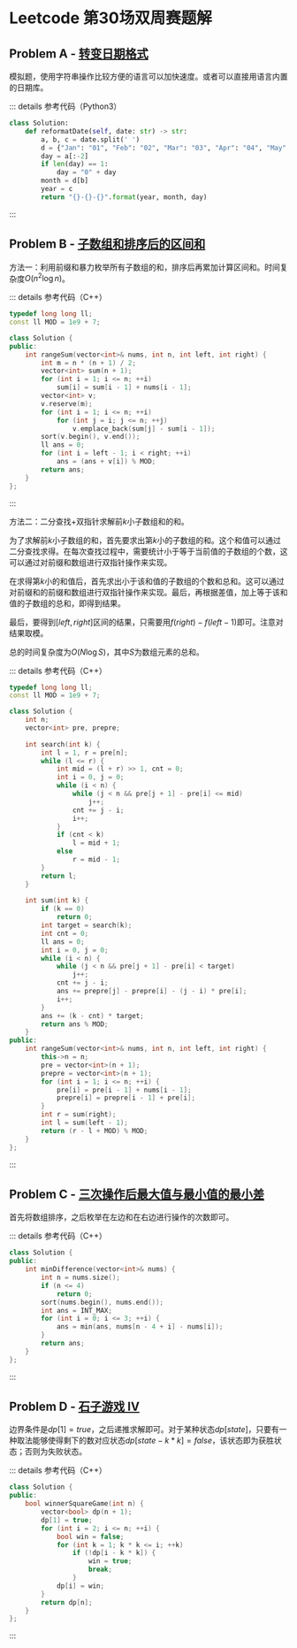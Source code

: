 # Leetcode 第30场双周赛题解

## Problem A - [转变日期格式](https://leetcode.cn/problems/reformat-date/)

模拟题，使用字符串操作比较方便的语言可以加快速度。或者可以直接用语言内置的日期库。

::: details 参考代码（Python3）

```python
class Solution:
    def reformatDate(self, date: str) -> str:
        a, b, c = date.split(' ')
        d = {"Jan": "01", "Feb": "02", "Mar": "03", "Apr": "04", "May": "05", "Jun": "06", "Jul": "07", "Aug": "08", "Sep": "09", "Oct": "10", "Nov": "11", "Dec": "12"}
        day = a[:-2]
        if len(day) == 1:
            day = "0" + day
        month = d[b]
        year = c
        return "{}-{}-{}".format(year, month, day)
```

:::

## Problem B - [子数组和排序后的区间和](https://leetcode.cn/problems/range-sum-of-sorted-subarray-sums/)

方法一：利用前缀和暴力枚举所有子数组的和，排序后再累加计算区间和。时间复杂度$O(n^2\log n)$。

::: details 参考代码（C++）

```cpp
typedef long long ll;
const ll MOD = 1e9 + 7;

class Solution {
public:
    int rangeSum(vector<int>& nums, int n, int left, int right) {
        int m = n * (n + 1) / 2;
        vector<int> sum(n + 1);
        for (int i = 1; i <= n; ++i)
            sum[i] = sum[i - 1] + nums[i - 1];
        vector<int> v;
        v.reserve(m);
        for (int i = 1; i <= n; ++i)
            for (int j = i; j <= n; ++j)
                v.emplace_back(sum[j] - sum[i - 1]);
        sort(v.begin(), v.end());
        ll ans = 0;
        for (int i = left - 1; i < right; ++i)
            ans = (ans + v[i]) % MOD;
        return ans;
    }
};
```

:::

方法二：二分查找+双指针求解前$k$小子数组和的和。

为了求解前$k$小子数组的和，首先要求出第$k$小的子数组的和。这个和值可以通过二分查找求得。在每次查找过程中，需要统计小于等于当前值的子数组的个数，这可以通过对前缀和数组进行双指针操作来实现。

在求得第$k$小的和值后，首先求出小于该和值的子数组的个数和总和。这可以通过对前缀和的前缀和数组进行双指针操作来实现。最后，再根据差值，加上等于该和值的子数组的总和，即得到结果。

最后，要得到$[left,right]$区间的结果，只需要用$f(right)-f(left-1)$即可。注意对结果取模。

总的时间复杂度为$O(N\log S)$，其中$S$为数组元素的总和。

::: details 参考代码（C++）

```cpp
typedef long long ll;
const ll MOD = 1e9 + 7;

class Solution {
    int n;
    vector<int> pre, prepre;
    
    int search(int k) {
        int l = 1, r = pre[n];
        while (l <= r) {
            int mid = (l + r) >> 1, cnt = 0;
            int i = 0, j = 0;
            while (i < n) {
                while (j < n && pre[j + 1] - pre[i] <= mid)
                    j++;
                cnt += j - i;
                i++;
            }
            if (cnt < k)
                l = mid + 1;
            else
                r = mid - 1;
        }
        return l;
    }
    
    int sum(int k) {
        if (k == 0)
            return 0;
        int target = search(k);
        int cnt = 0;
        ll ans = 0;
        int i = 0, j = 0;
        while (i < n) {
            while (j < n && pre[j + 1] - pre[i] < target)
                j++;
            cnt += j - i;
            ans += prepre[j] - prepre[i] - (j - i) * pre[i];
            i++;
        }
        ans += (k - cnt) * target;
        return ans % MOD;
    }
public:
    int rangeSum(vector<int>& nums, int n, int left, int right) {
        this->n = n;
        pre = vector<int>(n + 1);
        prepre = vector<int>(n + 1);
        for (int i = 1; i <= n; ++i) {
            pre[i] = pre[i - 1] + nums[i - 1];
            prepre[i] = prepre[i - 1] + pre[i];
        }
        int r = sum(right);
        int l = sum(left - 1);
        return (r - l + MOD) % MOD;
    }
};
```

:::

## Problem C - [三次操作后最大值与最小值的最小差](https://leetcode.cn/problems/minimum-difference-between-largest-and-smallest-value-in-three-moves/)

首先将数组排序，之后枚举在左边和在右边进行操作的次数即可。

::: details 参考代码（C++）

```cpp
class Solution {
public:
    int minDifference(vector<int>& nums) {
        int n = nums.size();
        if (n <= 4)
            return 0;
        sort(nums.begin(), nums.end());
        int ans = INT_MAX;
        for (int i = 0; i <= 3; ++i) {
            ans = min(ans, nums[n - 4 + i] - nums[i]);
        }
        return ans;
    }
};
```

:::

## Problem D - [石子游戏 IV](https://leetcode.cn/problems/stone-game-iv/)

边界条件是$dp[1]=true$，之后递推求解即可。对于某种状态$dp[state]$，只要有一种取法能够使得剩下的数对应状态$dp[state-k*k]=false$，该状态即为获胜状态；否则为失败状态。

::: details 参考代码（C++）

```cpp
class Solution {
public:
    bool winnerSquareGame(int n) {
        vector<bool> dp(n + 1);
        dp[1] = true;
        for (int i = 2; i <= n; ++i) {
            bool win = false;
            for (int k = 1; k * k <= i; ++k)
                if (!dp[i - k * k]) {
                    win = true;
                    break;
                }
            dp[i] = win;
        }
        return dp[n];
    }
};
```

:::

<Utterances />
